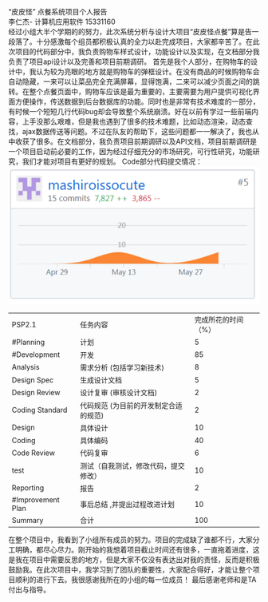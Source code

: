 “皮皮怪”	点餐系统项目个人报告  
李仁杰- 计算机应用软件 15331160  
经过小组大半个学期的的努力，此次系统分析与设计大项目“皮皮怪点餐”算是告一段落了。十分感激每个组员都积极认真的全力以赴完成项目，大家都辛苦了。在此次项目的代码部分中，我负责购物车样式设计，功能设计以及实现，在文档部分我负责了项目api设计以及完善和项目前期调研。
首先是我个人部分，在购物车的设计中，我认为较为亮眼的地方就是购物车的弹框设计。在没有商品的时候购物车会自动隐藏，一来可以让菜品完全充满屏幕，显得饱满，二来可以减少页面之间的跳转。在整个点餐页面中，购物车应该是最为重要的，主要需要为用户提供可视化界面方便操作，传送数据到后台数据库的功能。同时也是非常有技术难度的一部分，有时候一个短短几行代码bug却会导致整个系统崩溃。好在以前有学过一些前端内容，上手没那么艰难，但是我也遇到了很多的技术难题，比如动态渲染，动态查找，ajax数据传送等问题。不过在队友的帮助下，这些问题都一一解决了，我也从中收获了很多。在文档部分，我负责项目前期调研以及API文档，项目前期调研是一个项目启动前必要的工作，因为经过仔细充分的市场研究，可行性研究，功能研究，我们才能对项目有更好的规划。
Code部分代码提交情况：
 ![代码提交](/img/others/image.png)
 
||||
|---|---|---|
|PSP2.1|任务内容|完成所花的时间（%）|
|#Planning|计划|5|
|#Development|开发|85|
|Analysis|需求分析 (包括学习新技术)|8|
|Design Spec|生成设计文档|5|
|Design Review|设计复审 (审核设计文档)|2|
|Coding Standard|代码规范 (为目前的开发制定合适的规范)|2|
|Design|具体设计|10|
|Coding|具体编码|40|
|Code Review|代码复审|6|
|test|测试（自我测试，修改代码，提交修改）|10|
|Reporting|报告|2|
|#Improvement Plan|事后总结 ,并提出过程改进计划|10|
|Summary|合计|100|

在整个项目中，我看到了小组所有成员的努力。项目的完成缺了谁都不行，大家分工明确，都尽心尽力。刚开始的我想着项目截止时间还有很多，一直拖着进度，这是我在项目中需要反思的地方，但是大家不仅没有表达出对我的责怪，反而是积极鼓励我。在此次项目中，我学习到了团队的重要性，大家配合得好，才能让整个项目顺利的进行下去。我很感谢我所在的小组的每一位成员！
最后感谢老师和是TA付出与指导。
